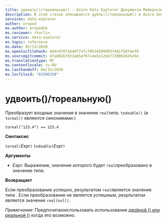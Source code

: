 ```yaml
---
title: удвоить()/тореальную() - Azure Data Explorer Документы Майкрософт
description: В этой статье описывается дубль()/тореальный() в Azure Data Explorer.
services: data-explorer
author: orspod
ms.author: orspodek
ms.reviewer: rkarlin
ms.service: data-explorer
ms.topic: reference
ms.date: 02/13/2020
ms.openlocfilehash: eb9c976f1646f71fcf8b345899037461f58f4ef0
ms.sourcegitcommit: 47a002b7032a05ef67c4e5e12de7720062645e9e
ms.translationtype: MT
ms.contentlocale: ru-RU
ms.lasthandoff: 04/15/2020
ms.locfileid: "81506330"
---
```

# <a name="todoubletoreal"></a>удвоить()/тореальную()

Преобразует входные значения в значение `real`типа. `todouble()` (и `toreal()` являются синонимами.)

```kusto
toreal("123.4") == 123.4
```

**Синтаксис**

`toreal(`*Expr*`)`
`todouble(`*Expr*`)`

**Аргументы**

* *Expr*: Выражение, значение которого будет `real`преобразовано в значение типа.

**Возвращает**

Если преобразование успешно, результатом `real`является значение типа .
Если преобразование не является успешным, результатом является значение `real(null)`.

*Примечание*: Предпочитаюиспользовать использование [двойной () или реальной ()](./scalar-data-types/real.md) когда это возможно.